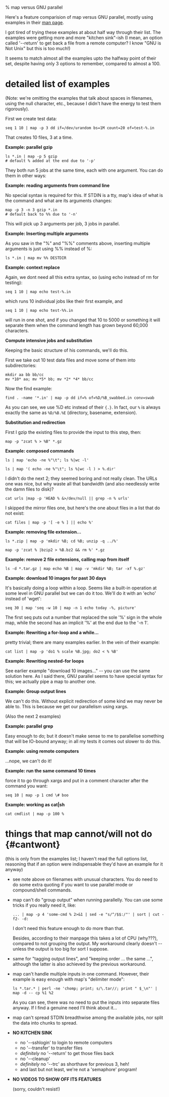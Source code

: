 <!--
    options: toc
    to: html-N
-->

% map versus GNU parallel

Here's a feature comparision of map versus GNU parallel, mostly using examples
in their [man page](http://www.gnu.org/software/parallel/man.html).

I got tired of trying these examples at about half way through their list.
The examples were getting more and more "kitchen sink"-ish (I mean, an option
called '--return' to get back a file from a remote computer?  I know "GNU is
Not Unix" but this is too much!)

It seems to match almost all the examples upto the halfway point of their set,
despite having only 3 options to remember, compared to almost a 100.

# detailed list of examples

(Note: we're omitting the examples that talk about spaces in filenames, using
the null character, etc., because I didn't have the energy to test them
rigorously).

First we create test data:

    seq 1 10 | map -p 3 dd if=/dev/urandom bs=1M count=20 of=test-%.in

That creates 10 files, 3 at a time.

**Example: parallel gzip**

    ls *.in | map -p 5 gzip
    # default % added at the end due to '-p'

They both run 5 jobs at the same time, each with one argument.  You can do
them in other ways:

**Example: reading arguments from command line**

No special syntax is required for this.  If STDIN is a tty, map's idea of what
is the command and what are its arguments changes:

    map -p 3 -n 3 gzip *.in
    # default back to %% due to '-n'

This will pick up 3 arguments per job, 3 jobs in parallel.

**Example: Inserting multiple arguments**

As you saw in the "%" and "%%" comments above, inserting multiple arguments is
just using %% instead of %:

    ls *.in | map mv %% DESTDIR

**Example: context replace**

Again, we dont need all this extra syntax, so (using echo instead of rm for
testing):

    seq 1 10 | map echo test-%.in

which runs 10 individual jobs like their first example, and

    seq 1 10 | map echo test-%%.in

will run in one shot, and if you changed that 10 to 5000 or something it will
separate them when the command length has grown beyond 60,000 characters.

**Compute intensive jobs and substitution**

Keeping the basic structure of his commands, we'll do this.

First we take out 10 test data files and move some of them into
subdirectories:

    mkdir aa bb bb/cc
    mv *10* aa; mv *5* bb; mv *2* *4* bb/cc

Now the find example:

    find . -name '*.in' | map -p dd if=% of=%D/%B_swabbed.in conv=swab

As you can see, we use %D etc instead of their `{.}`.  In fact, our `%` is
always exactly the same as `%D/%B.%E` (directory, basename, extension).

**Substitution and redirection**

First I gzip the existing files to provide the input to this step, then:

    map -p "zcat % > %B" *.gz

**Example: composed commands**

    ls | map 'echo -ne %"\t"; ls %|wc -l'

    ls | map '( echo -ne %"\t"; ls %|wc -l ) > %.dir'

I didn't do the next 2; they seemed boring and not really clean.  The URLs one
was nice, but why waste all that bandwidth (and also needlessly write the damn
files to disk)?

    cat urls |map -p 'HEAD % &>/dev/null || grep -n % urls'

I skipped the mirror files one, but here's the one about files in a list that
do not exist:

    cat files | map -p '[ -e % ] || echo %'

**Example: removing file extension...**

    ls *.zip | map -p 'mkdir %B; cd %B; unzip -q ../%'

    map -p 'zcat % |bzip2 > %B.bz2 && rm %' *.gz

**Example: remove 2 file extensions, calling map from itself**

    ls -d *.tar.gz | map echo %B | map -v 'mkdir %B; tar -xf %.gz'

**Example: download 10 images for past 30 days**

It's basically doing a loop within a loop.  Seems like a built-in operation at
some level in GNU parallel but we can do it too.  We'll do it with an 'echo'
instead of 'wget':

    seq 30 | map 'seq -w 10 | map -n 1 echo today -%, picture'

The first seq puts out a number that replaced the sole '%' sign in the whole
map, while the second has an implicit '%' at the end due to the '-n 1'.

**Example: Rewriting a for-loop and a while...**

pretty trivial; there are many examples earlier.  In the vein of their
example:

    cat list | map -p 'do1 % scale %B.jpg; do2 < % %B'

**Example: Rewriting nested-for loops**

See earlier example "download 10 images..." -- you can use the same solution
here.  As I said there, GNU parallel seems to have special syntax for this; we
actually pipe a map to another one.

**Example: Group output lines**

We can't do this.  Without explicit redirection of some kind we may never be
able to.  This is because we get our parallelism using xargs.

(Also the next 2 examples)

**Example: parallel grep**

Easy enough to do; but it doesn't make sense to me to parallelise something
that will be IO-bound anyway; in all my tests it comes out slower to do this.

**Example: using remote computers**

...nope, we can't do it!

**Example: run the same command 10 times**

force it to go through xargs and put in a comment character after the command
you want:

    seq 10 | map -p 1 cmd \# boo

**Example: working as cat|sh**

    cat cmdlist | map -p 100 %

# things that map cannot/will not do {#cantwont}

(this is only from the examples list; I haven't read the full options list,
reasoning that if an option were indispensable they'd have an example for it
anyway)

  * see note above on filenames with unusual characters.  You do need to do
    some extra quoting if you want to use parallel mode or compound/shell
    commands.

  * map can't do "group output" when running parallelly.  You can use some
    tricks if you really need it, like:

        ... | map -p 4 'some-cmd % 2>&1 | sed -e "s/^/$$:/"' | sort | cut -f2- -d:

    I don't need this feature enough to do more than that.

    Besides, according to their manpage this takes a lot of CPU (why???),
    compared to not grouping the output.  My workaround clearly doesn't --
    unless the output is too big for sort I suppose.

  * same for "tagging output lines", and "keeping order ... the same ...",
    although the latter is also achieved by the previous workaround.

  * map can't handle multiple inputs in one command.  However, their example
    is easy enough with map's "delimiter mode":

        ls *.tar.* | perl -ne 'chomp; print; s/\.tar//; print " $_\n"' | map -d -- cp %1 %2

    As you can see, there was no need to put the inputs into separate files
    anyway.  If I find a genuine need I'll think about it...

  * map can't spread STDIN breadthwise among the available jobs, nor split the
    data into chunks to spread.

  * **NO KITCHEN SINK**

      * no '--sshlogin' to login to remote computers
      * no '--transfer' to transfer files
      * *definitely* no '--return' to get those files back
      * no '--cleanup'
      * *definitely* no '--trc' as shorthave for previous 3, heh!
      * and last but not least, we're not a 'semaphore' program!

  * **NO VIDEOS TO SHOW OFF ITS FEATURES**

    (sorry, couldn't resist!)

